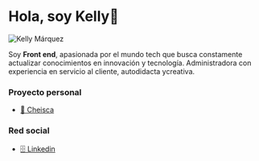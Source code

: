 # Hola, soy Kelly👋

![Kelly Márquez](https://user-images.githubusercontent.com/75831384/124169230-9de02380-da6b-11eb-93ff-7438471459a4.png)

Soy **Front end**, apasionada por el mundo tech que busca constamente actualizar conocimientos en innovación y tecnología. Administradora con experiencia en servicio al cliente, autodidacta ycreativa.

### Proyecto personal
- [🍻 Cheisca](http://www.cheisca.com/)

### Red social
- [🗄️ Linkedin](https://www.linkedin.com/in/kelly-marquez-farfan-/)
